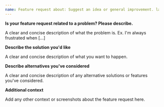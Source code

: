 ```yaml
---
name: Feature request about: Suggest an idea or general improvement. labels: "enhancement"
---
```



__Is your feature request related to a problem? Please describe.__

A clear and concise description of what the problem is. Ex. I'm always frustrated when [...]

__Describe the solution you'd like__

A clear and concise description of what you want to happen.

__Describe alternatives you've considered__

A clear and concise description of any alternative solutions or features you've considered.

__Additional context__

Add any other context or screenshots about the feature request here.
